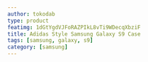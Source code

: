 ```yaml
---
author: tokodab
type: product
featimg: 1dGtYgdVJFoRAZPIkL8vTi9WDecqXbziF
title: Adidas Style Samsung Galaxy S9 Case
tags: [samsung, galaxy, s9]
category: [samsung]
---
```

